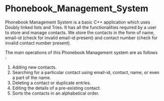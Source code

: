# Phonebook_Management_System

Phonebook Management System is a basic C++ application which uses Doubly linked lists and Tries. It has all the functionalities required by a user to store and manage contacts.
We store the contacts in the form of name, email-id (check for invalid email-id present) and contact number (check for invalid contact number present). 

The main operations of this Phonebook Management system are as follows :
1) Adding new contacts.
2) Searching for a particular contact using email-id, contact, name, or even a part of the name.
3) Deleting a contact or duplicate entries.
4) Editing the details of a pre-existing contact.
5) Sorts the contacts in an alphabetical order.
